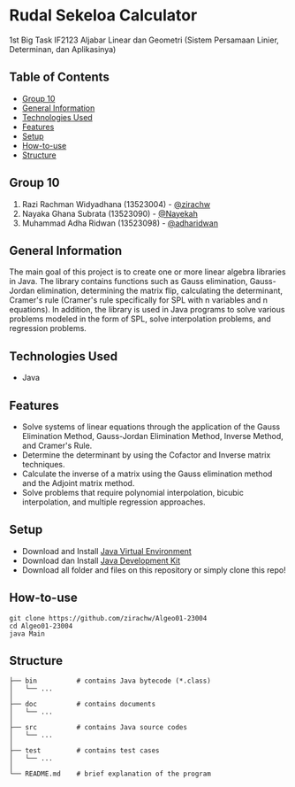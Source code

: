 # Rudal Sekeloa Calculator

1st Big Task IF2123 Aljabar Linear dan Geometri (Sistem Persamaan Linier, Determinan, dan Aplikasinya)

## Table of Contents

- [Group 10](#group-10)
- [General Information](#general-information)
- [Technologies Used](#technologies-used)
- [Features](#features)
- [Setup](#setup)
- [How-to-use](#how-to-use)
- [Structure](#structure)

## Group 10

1. Razi Rachman Widyadhana (13523004) - [@zirachw](https://github.com/zirachw)
2. Nayaka Ghana Subrata (13523090) - [@Nayekah](https://github.com/Nayekah)
3. Muhammad Adha Ridwan (13523098) - [@adharidwan](https://github.com/adharidwan)

## General Information

The main goal of this project is to create one or more linear algebra libraries in Java. The library contains functions such as
Gauss elimination, Gauss-Jordan elimination, determining the matrix flip, calculating the determinant, Cramer's rule (Cramer's rule specifically for SPL with n variables and n equations).
In addition, the library is used in Java programs to solve various problems modeled in the form of SPL, solve interpolation problems, and regression problems.

## Technologies Used

- Java

## Features

- Solve systems of linear equations through the application of the Gauss Elimination Method, Gauss-Jordan Elimination Method, Inverse Method, and Cramer's Rule.
- Determine the determinant by using the Cofactor and Inverse matrix techniques.
- Calculate the inverse of a matrix using the Gauss elimination method and the Adjoint matrix method.
- Solve problems that require polynomial interpolation, bicubic interpolation, and multiple regression approaches.

## Setup

- Download and Install [Java Virtual Environment](https://www.java.com/en/download/)
- Download dan Install [Java Development Kit](https://www.oracle.com/java/technologies/downloads/)
- Download all folder and files on this repository or simply clone this repo!

## How-to-use

    git clone https://github.com/zirachw/Algeo01-23004
    cd Algeo01-23004
    java Main

## Structure

```
├── bin          # contains Java bytecode (*.class)
│   └── ...
│
├── doc          # contains documents
│   └── ...
│
├── src          # contains Java source codes
│   └── ...
│
├── test         # contains test cases
│   └── ...
│
└── README.md    # brief explanation of the program
```
